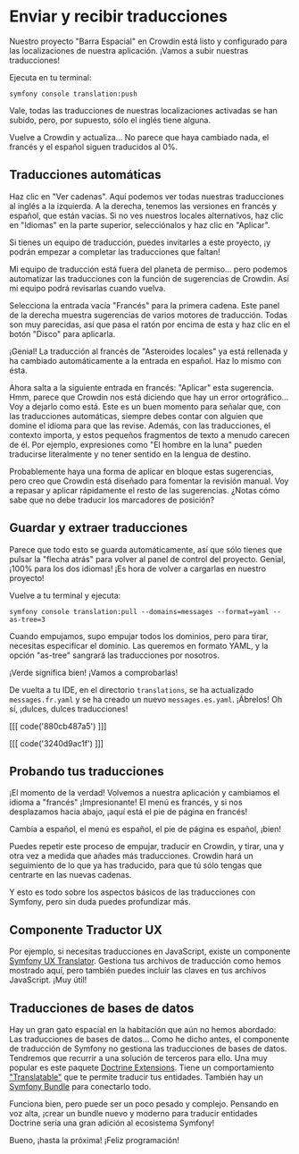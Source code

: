 # Enviar y recibir traducciones

Nuestro proyecto "Barra Espacial" en Crowdin está listo y configurado para las localizaciones de nuestra aplicación. ¡Vamos a subir nuestras traducciones!

Ejecuta en tu terminal:

```terminal
symfony console translation:push
```

Vale, todas las traducciones de nuestras localizaciones activadas se han subido, pero, por supuesto, sólo el inglés tiene alguna.

Vuelve a Crowdin y actualiza... No parece que haya cambiado nada, el francés y el español siguen traducidos al 0%.

## Traducciones automáticas

Haz clic en "Ver cadenas". Aquí podemos ver todas nuestras traducciones al inglés a la izquierda. A la derecha, tenemos las versiones en francés y español, que están vacías. Si no ves nuestros locales alternativos, haz clic en "Idiomas" en la parte superior, selecciónalos y haz clic en "Aplicar".

Si tienes un equipo de traducción, puedes invitarles a este proyecto, ¡y podrán empezar a completar las traducciones que faltan!

Mi equipo de traducción está fuera del planeta de permiso... pero podemos automatizar las traducciones con la función de sugerencias de Crowdin. Así mi equipo podrá revisarlas cuando vuelva.

Selecciona la entrada vacía "Francés" para la primera cadena. Este panel de la derecha muestra sugerencias de varios motores de traducción. Todas son muy parecidas, así que pasa el ratón por encima de esta y haz clic en el botón "Disco" para aplicarla.

¡Genial! La traducción al francés de "Asteroides locales" ya está rellenada y ha cambiado automáticamente a la entrada en español. Haz lo mismo con ésta.

Ahora salta a la siguiente entrada en francés: "Aplicar" esta sugerencia. Hmm, parece que Crowdin nos está diciendo que hay un error ortográfico... Voy a dejarlo como está. Este es un buen momento para señalar que, con las traducciones automáticas, siempre debes contar con alguien que domine el idioma para que las revise. Además, con las traducciones, el contexto importa, y estos pequeños fragmentos de texto a menudo carecen de él. Por ejemplo, expresiones como "El hombre en la luna" pueden traducirse literalmente y no tener sentido en la lengua de destino.

Probablemente haya una forma de aplicar en bloque estas sugerencias, pero creo que Crowdin está diseñado para fomentar la revisión manual. Voy a repasar y aplicar rápidamente el resto de las sugerencias. ¿Notas cómo sabe que no debe traducir los marcadores de posición?

## Guardar y extraer traducciones

Parece que todo esto se guarda automáticamente, así que sólo tienes que pulsar la "flecha atrás" para volver al panel de control del proyecto. Genial, ¡100% para los dos idiomas! ¡Es hora de volver a cargarlas en nuestro proyecto!

Vuelve a tu terminal y ejecuta:

```terminal
symfony console translation:pull --domains=messages --format=yaml --as-tree=3
```

Cuando empujamos, supo empujar todos los dominios, pero para tirar, necesitas especificar el dominio. Las queremos en formato YAML, y la opción "as-tree" sangrará las traducciones por nosotros.

¡Verde significa bien! ¡Vamos a comprobarlas!

De vuelta a tu IDE, en el directorio `translations`, se ha actualizado `messages.fr.yaml` y se ha creado un nuevo `messages.es.yaml`. ¡Ábrelos! Oh sí, ¡dulces, dulces traducciones!

[[[ code('880cb487a5') ]]]

[[[ code('3240d9ac1f') ]]]

## Probando tus traducciones

¡El momento de la verdad! Volvemos a nuestra aplicación y cambiamos el idioma a "francés" ¡Impresionante! El menú es francés, y si nos desplazamos hacia abajo, ¡aquí está el pie de página en francés!

Cambia a español, el menú es español, el pie de página es español, ¡bien!

Puedes repetir este proceso de empujar, traducir en Crowdin, y tirar, una y otra vez a medida que añades más traducciones. Crowdin hará un seguimiento de lo que ya has traducido, para que tú sólo tengas que centrarte en las nuevas cadenas.

Y esto es todo sobre los aspectos básicos de las traducciones con Symfony, pero sin duda puedes profundizar más.

## Componente Traductor UX

Por ejemplo, si necesitas traducciones en JavaScript, existe un componente [Symfony UX Translator](https://symfony.com/bundles/ux-translator/current/index.html). Gestiona tus archivos de traducción como hemos mostrado aquí, pero también puedes incluir las claves en tus archivos JavaScript. ¡Muy útil!

## Traducciones de bases de datos

Hay un gran gato espacial en la habitación que aún no hemos abordado: Las traducciones de bases de datos... Como he dicho antes, el componente de traducción de Symfony no gestiona las traducciones de bases de datos. Tendremos que recurrir a una solución de terceros para ello. Una muy popular es este paquete [Doctrine Extensions](https://github.com/doctrine-extensions/DoctrineExtensions). Tiene un comportamiento ["Translatable"](https://github.com/doctrine-extensions/DoctrineExtensions/blob/main/doc/translatable.md) que te permite traducir tus entidades. También hay un [Symfony Bundle](https://symfony.com/bundles/StofDoctrineExtensionsBundle/current/index.html) para conectarlo todo.

Funciona bien, pero puede ser un poco pesado y complejo. Pensando en voz alta, ¡crear un bundle nuevo y moderno para traducir entidades Doctrine sería una gran adición al ecosistema Symfony!

Bueno, ¡hasta la próxima! ¡Feliz programación!
